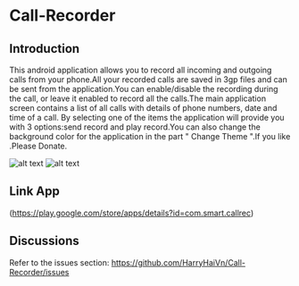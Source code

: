 Call-Recorder
=========================
Introduction
-----------------
This android application allows you to record all incoming and outgoing calls from your phone.All your recorded calls are saved in 3gp files and can be sent from the application.You can enable/disable the recording during the call, or leave it enabled to record all the calls.The main application screen contains a list of all calls with details of phone numbers, date and time of a call. By selecting one of the items the application will provide you with 3 options:send record and play record.You can also change the background color for the application in the part " Change Theme ".If you like .Please Donate.

![alt text](https://github.com/HarryHaiVn/Call-Recorder/blob/master/home.gif)
![alt text](https://github.com/HarryHaiVn/Call-Recorder/blob/master/menu.gif)

Link App
-----------------
(https://play.google.com/store/apps/details?id=com.smart.callrec)

Discussions
-----------------
Refer to the issues section: https://github.com/HarryHaiVn/Call-Recorder/issues